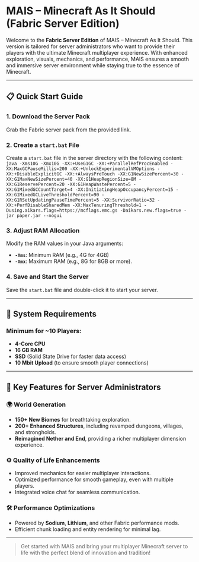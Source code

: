 # MAIS – Minecraft As It Should (Fabric Server Edition)

Welcome to the **Fabric Server Edition** of MAIS – Minecraft As It Should. This version is tailored for server administrators who want to provide their players with the ultimate Minecraft multiplayer experience. With enhanced exploration, visuals, mechanics, and performance, MAIS ensures a smooth and immersive server environment while staying true to the essence of Minecraft.

---

## 📋 Quick Start Guide

### 1. Download the Server Pack
Grab the Fabric server pack from the provided link.

### 2. Create a `start.bat` File
Create a `start.bat` file in the server directory with the following content:
`java -Xms10G -Xmx10G -XX:+UseG1GC -XX:+ParallelRefProcEnabled -XX:MaxGCPauseMillis=200 -XX:+UnlockExperimentalVMOptions -XX:+DisableExplicitGC -XX:+AlwaysPreTouch -XX:G1NewSizePercent=30 -XX:G1MaxNewSizePercent=40 -XX:G1HeapRegionSize=8M -XX:G1ReservePercent=20 -XX:G1HeapWastePercent=5 -XX:G1MixedGCCountTarget=4 -XX:InitiatingHeapOccupancyPercent=15 -XX:G1MixedGCLiveThresholdPercent=90 -XX:G1RSetUpdatingPauseTimePercent=5 -XX:SurvivorRatio=32 -XX:+PerfDisableSharedMem -XX:MaxTenuringThreshold=1 -Dusing.aikars.flags=https://mcflags.emc.gs -Daikars.new.flags=true -jar paper.jar --nogui`

### 3. Adjust RAM Allocation
Modify the RAM values in your Java arguments:
- **`-Xms`**: Minimum RAM (e.g., 4G for 4GB)
- **`-Xmx`**: Maximum RAM (e.g., 8G for 8GB or more).

### 4. Save and Start the Server
Save the `start.bat` file and double-click it to start your server.

---

## 🔧 System Requirements

### Minimum for ~10 Players:
- **4-Core CPU**
- **16 GB RAM**
- **SSD** (Solid State Drive for faster data access)
- **10 Mbit Upload** (to ensure smooth player connections)

---

## 🚀 Key Features for Server Administrators

### 🌍 World Generation
- **150+ New Biomes** for breathtaking exploration.
- **200+ Enhanced Structures**, including revamped dungeons, villages, and strongholds.
- **Reimagined Nether and End**, providing a richer multiplayer dimension experience.

### ⚙️ Quality of Life Enhancements
- Improved mechanics for easier multiplayer interactions.
- Optimized performance for smooth gameplay, even with multiple players.
- Integrated voice chat for seamless communication.

### 🛠️ Performance Optimizations
- Powered by **Sodium**, **Lithium**, and other Fabric performance mods.
- Efficient chunk loading and entity rendering for minimal lag.

---

> Get started with MAIS and bring your multiplayer Minecraft server to life with the perfect blend of innovation and tradition!
